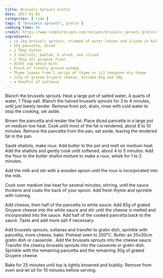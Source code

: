 ```yaml
---
title: Brussels Sprouts Gratin
date: 2017-01-01
categories: [ side ]
tags: [ "brussels sprouts", gratin ]
cooking_time: 45
credit: https://www.simplyrecipes.com/recipes/brussels_sprouts_gratin/
ingredients:
  - ca 1kg brussels sprouts, trimmed of outer leaves and sliced in half
  - 55g pancetta, diced
  - 1 Tbsp butter
  - 3 shallots, peeled, h alved, and sliced
  - 2 Tbsp all purpose flour
  - 415ml cup whole milk
  - Pinch of freshly ground nutmeg
  - Thyme leaves from 2 sprigs of thyme or 1/2 teaspoon dry thyme
  - 115g of grated Gruyere cheese, divided 85g and 30g
  - a handful of sultanas
---
```


Blanch the brussels sprouts: Heat a large pot of salted water, 4 quarts of water, 1 Tbsp salt. Blanch the halved brussels sprouts for 3 to 4 minutes, until just barely tender. Remove from pot, drain, rinse with cold water to stop the cooking, set aside.

Brown the pancetta and render the fat: Place diced pancetta in a large pot on medium low heat. Cook until most of the fat is rendered, about 8 to 10 minutes. Remove the pancetta from the pan, set aside, leaving the rendered fat in the pan.

Sauté shallots, make roux: Add butter to the pot and melt on medium heat. Add the shallots and gently cook until softened, about 4 to 5 minutes.  Add the flour to the butter shallot mixture to make a roux, whisk for 1 to 2 minutes.

Add the milk and stir with a wooden spoon until the roux is incorporated into the milk.

Cook over medium low heat for several minutes, stirring, until the sauce thickens and coats the back of your spoon. Add fresh thyme and sprinkle with nutmeg.

Add cheese, then half of the pancetta to white sauce: Add 85g of grated Gruyere cheese into the white sauce and stir until the cheese is melted and incorporated into the sauce. Add half of  the cooked pancetta back to the sauce. Taste and add more salt if necessary.

Add brussels sprouts, sultanas and transfer to gratin dish, sprinkle with pancetta, more cheese, bake: Preheat oven to 200°C. Butter an 20x30cm gratin dish or casserole . Add the brussels sprouts into the cheese sauce. Transfer the cheesy brussels sprouts into the casserole or gratin dish. Sprinkle with the remaining pancetta and the remaining 30g of grated Gruyere cheese.

Bake for 25 minutes until top is lightly browned and bubbly. Remove from oven and let sit for 10 minutes before serving.
